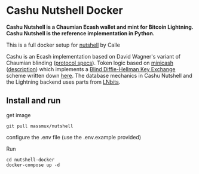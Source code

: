 # Cashu Nutshell Docker

**Cashu Nutshell is a Chaumian Ecash wallet and mint for Bitcoin Lightning. Cashu Nutshell is the reference implementation in Python.**

This is a full docker setup for [nutshell](https://github.com/cashubtc/nutshell) by Calle

Cashu is an Ecash implementation based on David Wagner's variant of Chaumian blinding ([protocol specs](https://github.com/cashubtc/nuts)). Token logic based on [minicash](https://github.com/phyro/minicash) ([description](https://gist.github.com/phyro/935badc682057f418842c72961cf096c)) which implements a [Blind Diffie-Hellman Key Exchange](https://cypherpunks.venona.com/date/1996/03/msg01848.html) scheme written down [here](https://gist.github.com/RubenSomsen/be7a4760dd4596d06963d67baf140406). The database mechanics in Cashu Nutshell and the Lightning backend uses parts from [LNbits](https://github.com/lnbits/lnbits-legend).

## Install and run

get image

```
git pull massmux/nutshell
```

configure the .env file (use the .env.example provided)

Run

```
cd nutshell-docker
docker-compose up -d
```
